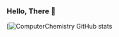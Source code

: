 ### Hello, There 🐧
[![ComputerChemistry GitHub stats](https://github-readme-stats.vercel.app/api?username=ComputerChemistry)
